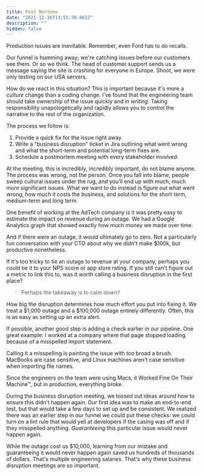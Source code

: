 ```yaml
---
title: Post Mortems
date: "2021-12-16T13:55:30.062Z"
description: ""
hidden: false
---
```


Production issues are inevitable. Remember, even Ford has to do recalls.

Our funnel is humming away; we're catching issues before our customers see them. Or so we think. The head of customer support sends us a message saying the site is crashing for everyone in Europe. Shoot, we were only testing on our USA servers.

How do we react in this situation? This is important because it's more a _culture_ change than a coding change. I've found that the engineering team should take ownership of the issue quickly and in _writing_. Taking responsibility unapologetically and rapidly allows you to control the narrative to the rest of the organization.

The process we follow is:

1. Provide a quick fix for the issue right away.
2. Write a "business disruption" ticket in Jira outlining what went wrong and what the short-term and potential long-term fixes are.
3. Schedule a postmortem meeting with every stakeholder involved.

At the meeting, this is incredibly, incredibly important, do not blame anyone. The process was wrong, not the person. Once you fall into blame, people sweep cultural issues under the rug, and you'll end up with much, much more significant issues. What we want to do instead is figure out what went wrong, how much it costs the business, and solutions for the short term, medium-term and long term.

One benefit of working at the AdTech company is it was pretty easy to estimate the impact on revenue during an outage. We had a Google Analytics graph that showed exactly how much money we made over time.

And if there were an outage, it would ultimately go to zero. Not a particularly fun conversation with your CTO about why we didn't make $100k, but productive nonetheless.

If it's too tricky to tie an outage to revenue at your company, perhaps you could tie it to your NPS score or app store rating. If you still can't figure out a metric to link this to, was it worth calling a business disruption in the first place?

> Perhaps the takeaway is to calm down?

How big the disruption determines how much effort you put into fixing it. We treat a $1,000 outage and a $100,000 outage entirely differently. Often, this is as easy as setting up an extra alert.

If possible, another good step is adding a check earlier in our pipeline. One great example:
I worked at a company where that page stopped loading because of a misspelled import statement.

Calling it a misspelling is painting the issue with too broad a brush. MacBooks are case sensitive, and Linux machines aren't case sensitive when importing file names.

Since the engineers on the team were using Macs, it Worked Fine On Their Machine™, but in production, everything broke.

During the business disruption meeting, we tossed out ideas around how to ensure this didn't happen again. Our first idea was to make an end-to-end test, but that would take a few days to set up and be consistent. We realized there was an earlier step in our funnel we could put these checks: we could turn on a lint rule that would yell at developers if the casing was off and if they misspelled anything. _Guaranteeing_ this particular issue would never happen again.

While the outage cost us $10,000, learning from our mistake and guaranteeing it would never happen again saved us hundreds of thousands of dollars. That's multiple engineering salaries. That's why these business disruption meetings are so important.
